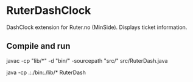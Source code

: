 RuterDashClock
======================
DashClock extension for Ruter.no (MinSide). Displays ticket information.

Compile and run
-----------------------
javac -cp "lib/*" -d "bin/" -sourcepath "src/" src/RuterDash.java 

java -cp .:./bin:./lib/* RuterDash

